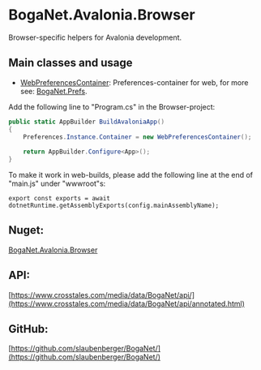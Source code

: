 # BogaNet.Avalonia.Browser
Browser-specific helpers for Avalonia development.

## Main classes and usage
* [WebPreferencesContainer](https://www.crosstales.com/media/data/BogaNet/api/class_boga_net_1_1_prefs_1_1_web_preferences_container.html): Preferences-container for web, for more see: [BogaNet.Prefs](https://www.nuget.org/packages/BogaNet.Prefs/).

Add the following line to "Program.cs" in the Browser-project:
```csharp
public static AppBuilder BuildAvaloniaApp()
{
    Preferences.Instance.Container = new WebPreferencesContainer();
    
    return AppBuilder.Configure<App>();
}
```

To make it work in web-builds, please add the following line at the end of "main.js" under "wwwroot"s:
```
export const exports = await dotnetRuntime.getAssemblyExports(config.mainAssemblyName);
```

## Nuget:
[BogaNet.Avalonia.Browser](https://www.nuget.org/packages/BogaNet.Avalonia.Browser/)

## API:
[https://www.crosstales.com/media/data/BogaNet/api/](https://www.crosstales.com/media/data/BogaNet/api/annotated.html)

## GitHub:
[https://github.com/slaubenberger/BogaNet/](https://github.com/slaubenberger/BogaNet/)
